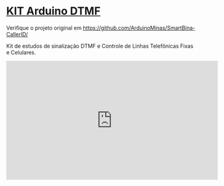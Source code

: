 [KIT Arduino DTMF](http://arduinominas.github.io/KIT-Arduino-DTMF-Telefonica/)
================

Verifique o projeto original em https://github.com/ArduinoMinas/SmartBina-CallerID/

Kit de estudos de sinalização DTMF e Controle de Linhas Telefônicas Fixas e Celulares.

<iframe width="560" height="315" src="https://www.youtube.com/embed/videoseries?list=PLiYirjybg37GmcWebk3XcZkwIYUY3JUar" frameborder="0" allow="accelerometer; autoplay; clipboard-write; encrypted-media; gyroscope; picture-in-picture" allowfullscreen></iframe>
